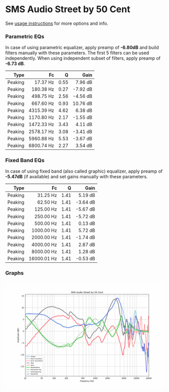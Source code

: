 # SMS Audio Street by 50 Cent
See [usage instructions](https://github.com/jaakkopasanen/AutoEq#usage) for more options and info.

### Parametric EQs
In case of using parametric equalizer, apply preamp of **-6.80dB** and build filters manually
with these parameters. The first 5 filters can be used independently.
When using independent subset of filters, apply preamp of **-6.73 dB**.

| Type    | Fc         |    Q | Gain     |
|--------:|-----------:|-----:|---------:|
| Peaking | 17.37 Hz   | 0.55 | 7.96 dB  |
| Peaking | 180.38 Hz  | 0.27 | -7.92 dB |
| Peaking | 498.75 Hz  | 2.56 | -4.56 dB |
| Peaking | 667.60 Hz  | 0.93 | 10.76 dB |
| Peaking | 4315.39 Hz | 4.62 | 6.38 dB  |
| Peaking | 1170.80 Hz | 2.17 | -1.55 dB |
| Peaking | 1472.33 Hz | 3.43 | 4.11 dB  |
| Peaking | 2578.17 Hz | 3.08 | -3.41 dB |
| Peaking | 5960.88 Hz | 5.53 | -3.67 dB |
| Peaking | 6800.74 Hz | 2.27 | 3.54 dB  |

### Fixed Band EQs
In case of using fixed band (also called graphic) equalizer, apply preamp of **-5.47dB**
(if available) and set gains manually with these parameters.

| Type    | Fc          |    Q | Gain     |
|--------:|------------:|-----:|---------:|
| Peaking | 31.25 Hz    | 1.41 | 5.19 dB  |
| Peaking | 62.50 Hz    | 1.41 | -3.64 dB |
| Peaking | 125.00 Hz   | 1.41 | -5.67 dB |
| Peaking | 250.00 Hz   | 1.41 | -5.72 dB |
| Peaking | 500.00 Hz   | 1.41 | 0.13 dB  |
| Peaking | 1000.00 Hz  | 1.41 | 5.72 dB  |
| Peaking | 2000.00 Hz  | 1.41 | -1.74 dB |
| Peaking | 4000.00 Hz  | 1.41 | 2.87 dB  |
| Peaking | 8000.00 Hz  | 1.41 | 1.28 dB  |
| Peaking | 16000.01 Hz | 1.41 | -0.53 dB |

### Graphs
![](./SMS%20Audio%20Street%20by%2050%20Cent.png)